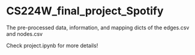 # CS224W_final_project_Spotify
The pre-processed data, information, and mapping dicts of the edges.csv and nodes.csv

Check project.ipynb for more details!
